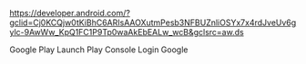https://developer.android.com/?gclid=Cj0KCQjw0tKiBhC6ARIsAAOXutmPesb3NFBUZnliOSYx7x4rdJveUv6gylc-9AwWw_KpQ1FC1P9Tp0waAkEbEALw_wcB&gclsrc=aw.ds

Google Play
Launch Play Console
Login Google